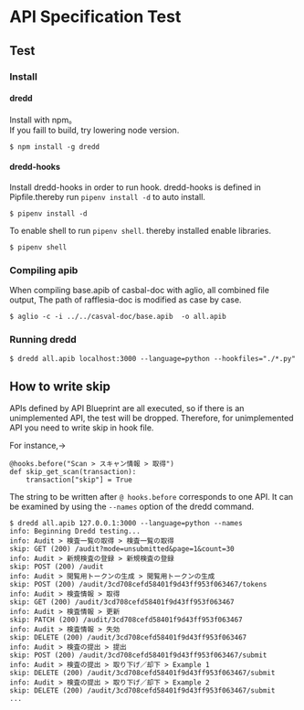 # API Specification Test

## Test

### Install
#### dredd
Install with npm。  
If you faill to build, try lowering node version.

```
$ npm install -g dredd
```

#### dredd-hooks
Install dredd-hooks in order to run hook.
dredd-hooks is defined in Pipfile.thereby run `pipenv install -d` to auto install.

```
$ pipenv install -d
```

To enable shell to run `pipenv shell`. thereby installed enable libraries.   

```
$ pipenv shell
```

### Compiling apib
When compiling base.apib of casbal-doc with aglio, all combined file output, 
The path of rafflesia-doc is modified as case by case.

```
$ aglio -c -i ../../casval-doc/base.apib  -o all.apib
```

### Running dredd

```
$ dredd all.apib localhost:3000 --language=python --hookfiles="./*.py"
```

## How to write skip
APIs defined by API Blueprint are all executed, so if there is an unimplemented API, the test will be dropped.
Therefore, for unimplemented API you need to write skip in hook file.


For instance,->

```
@hooks.before("Scan > スキャン情報 > 取得")
def skip_get_scan(transaction):
    transaction["skip"] = True
```

The string to be written after `@ hooks.before` corresponds to one API.
It can be examined by using the `--names` option of the dredd command.

```
$ dredd all.apib 127.0.0.1:3000 --language=python --names
info: Beginning Dredd testing...
info: Audit > 検査一覧の取得 > 検査一覧の取得
skip: GET (200) /audit?mode=unsubmitted&page=1&count=30
info: Audit > 新規検査の登録 > 新規検査の登録
skip: POST (200) /audit
info: Audit > 閲覧用トークンの生成 > 閲覧用トークンの生成
skip: POST (200) /audit/3cd708cefd58401f9d43ff953f063467/tokens
info: Audit > 検査情報 > 取得
skip: GET (200) /audit/3cd708cefd58401f9d43ff953f063467
info: Audit > 検査情報 > 更新
skip: PATCH (200) /audit/3cd708cefd58401f9d43ff953f063467
info: Audit > 検査情報 > 失効
skip: DELETE (200) /audit/3cd708cefd58401f9d43ff953f063467
info: Audit > 検査の提出 > 提出
skip: POST (200) /audit/3cd708cefd58401f9d43ff953f063467/submit
info: Audit > 検査の提出 > 取り下げ／却下 > Example 1
skip: DELETE (200) /audit/3cd708cefd58401f9d43ff953f063467/submit
info: Audit > 検査の提出 > 取り下げ／却下 > Example 2
skip: DELETE (200) /audit/3cd708cefd58401f9d43ff953f063467/submit
...
```
